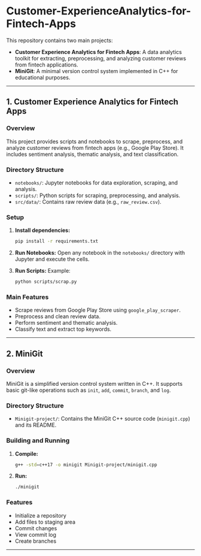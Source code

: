 # Customer-ExperienceAnalytics-for-Fintech-Apps

This repository contains two main projects:

- **Customer Experience Analytics for Fintech Apps**: A data analytics toolkit for extracting, preprocessing, and analyzing customer reviews from fintech applications.
- **MiniGit**: A minimal version control system implemented in C++ for educational purposes.

---

## 1. Customer Experience Analytics for Fintech Apps

### Overview

This project provides scripts and notebooks to scrape, preprocess, and analyze customer reviews from fintech apps (e.g., Google Play Store). It includes sentiment analysis, thematic analysis, and text classification.

### Directory Structure

- `notebooks/`: Jupyter notebooks for data exploration, scraping, and analysis.
- `scripts/`: Python scripts for scraping, preprocessing, and analysis.
- `src/data/`: Contains raw review data (e.g., `raw_review.csv`).

### Setup

1. **Install dependencies:**
   ```sh
   pip install -r requirements.txt
   ```

2. **Run Notebooks:**
   Open any notebook in the `notebooks/` directory with Jupyter and execute the cells.

3. **Run Scripts:**
   Example:
   ```sh
   python scripts/scrap.py
   ```

### Main Features

- Scrape reviews from Google Play Store using `google_play_scraper`.
- Preprocess and clean review data.
- Perform sentiment and thematic analysis.
- Classify text and extract top keywords.

---

## 2. MiniGit

### Overview

MiniGit is a simplified version control system written in C++. It supports basic git-like operations such as `init`, `add`, `commit`, `branch`, and `log`.

### Directory Structure

- `Minigit-project/`: Contains the MiniGit C++ source code (`minigit.cpp`) and its README.

### Building and Running

1. **Compile:**
   ```sh
   g++ -std=c++17 -o minigit Minigit-project/minigit.cpp
   ```

2. **Run:**
   ```sh
   ./minigit
   ```

### Features

- Initialize a repository
- Add files to staging area
- Commit changes
- View commit log
- Create branches

---


